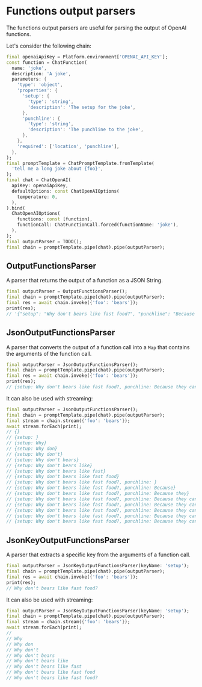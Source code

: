 # Functions output parsers

The functions output parsers are useful for parsing the output of OpenAI functions.

Let's consider the following chain:

```dart
final openaiApiKey = Platform.environment['OPENAI_API_KEY'];
const function = ChatFunction(
  name: 'joke',
  description: 'A joke',
  parameters: {
    'type': 'object',
    'properties': {
      'setup': {
        'type': 'string',
        'description': 'The setup for the joke',
      },
      'punchline': {
        'type': 'string',
        'description': 'The punchline to the joke',
      },
    },
    'required': ['location', 'punchline'],
  },
);
final promptTemplate = ChatPromptTemplate.fromTemplate(
  'tell me a long joke about {foo}',
);
final chat = ChatOpenAI(
  apiKey: openaiApiKey,
  defaultOptions: const ChatOpenAIOptions(
    temperature: 0,
  ),
).bind(
  ChatOpenAIOptions(
    functions: const [function],
    functionCall: ChatFunctionCall.forced(functionName: 'joke'),
  ),
);
final outputParser = TODO();
final chain = promptTemplate.pipe(chat).pipe(outputParser);
```

## OutputFunctionsParser

A parser that returns the output of a function as a JSON String.

```dart
final outputParser = OutputFunctionsParser();
final chain = promptTemplate.pipe(chat).pipe(outputParser);
final res = await chain.invoke({'foo': 'bears'});
print(res);
// '{"setup": "Why don't bears like fast food?", "punchline": "Because they can't catch it!"}'
```

## JsonOutputFunctionsParser

A parser that converts the output of a function call into a `Map` that contains the arguments of the function call.

```dart
final outputParser = JsonOutputFunctionsParser();
final chain = promptTemplate.pipe(chat).pipe(outputParser);
final res = await chain.invoke({'foo': 'bears'});
print(res);
// {setup: Why don't bears like fast food?, punchline: Because they can't catch it!}
```

It can also be used with streaming:

```dart
final outputParser = JsonOutputFunctionsParser();
final chain = promptTemplate.pipe(chat).pipe(outputParser);
final stream = chain.stream({'foo': 'bears'});
await stream.forEach(print);
// {}
// {setup: }
// {setup: Why}
// {setup: Why don}
// {setup: Why don't}
// {setup: Why don't bears}
// {setup: Why don't bears like}
// {setup: Why don't bears like fast}
// {setup: Why don't bears like fast food}
// {setup: Why don't bears like fast food?, punchline: }
// {setup: Why don't bears like fast food?, punchline: Because}
// {setup: Why don't bears like fast food?, punchline: Because they}
// {setup: Why don't bears like fast food?, punchline: Because they can}
// {setup: Why don't bears like fast food?, punchline: Because they can't}
// {setup: Why don't bears like fast food?, punchline: Because they can't catch}
// {setup: Why don't bears like fast food?, punchline: Because they can't catch it}
// {setup: Why don't bears like fast food?, punchline: Because they can't catch it!}
```

## JsonKeyOutputFunctionsParser

A parser that extracts a specific key from the arguments of a function call.

```dart
final outputParser = JsonKeyOutputFunctionsParser(keyName: 'setup');
final chain = promptTemplate.pipe(chat).pipe(outputParser);
final res = await chain.invoke({'foo': 'bears'});
print(res);
// Why don't bears like fast food?
```

It can also be used with streaming:

```dart
final outputParser = JsonKeyOutputFunctionsParser(keyName: 'setup');
final chain = promptTemplate.pipe(chat).pipe(outputParser);
final stream = chain.stream({'foo': 'bears'});
await stream.forEach(print);
// 
// Why
// Why don
// Why don't
// Why don't bears
// Why don't bears like
// Why don't bears like fast
// Why don't bears like fast food
// Why don't bears like fast food?
```
